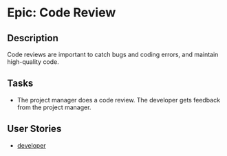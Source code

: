 # Epic: Code Review

## Description
Code reviews are important to catch bugs and coding errors, and maintain high-quality code. 

## Tasks
* The project manager does a code review. The developer gets feedback from the project manager.

## User Stories
* [developer](stories/story_developer.md)